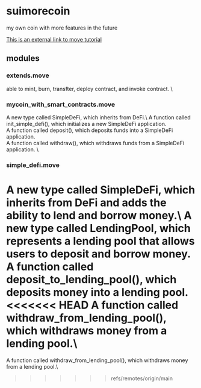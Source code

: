 # suimorecoin
my own coin with more features in the future

[This is an external link to move tutorial][def]



[def]: https://github.com/move-language/move/blob/main/language/documentation/tutorial/README.md

## modules

### extends.move
able to mint, burn, transfter, deploy contract, and invoke contract. \

### mycoin_with_smart_contracts.move
A new type called SimpleDeFi, which inherits from DeFi.\ 
A function called init_simple_defi(), which initializes a new SimpleDeFi application.\
A function called deposit(), which deposits funds into a SimpleDeFi application.\
A function called withdraw(), which withdraws funds from a SimpleDeFi application. \ 

### simple_defi.move

A new type called SimpleDeFi, which inherits from DeFi and adds the ability to lend and borrow money.\ 
A new type called LendingPool, which represents a lending pool that allows users to deposit and borrow money.\
A function called deposit_to_lending_pool(), which deposits money into a lending pool.\
<<<<<<< HEAD
A function called withdraw_from_lending_pool(), which withdraws money from a lending pool.\
=======
A function called withdraw_from_lending_pool(), which withdraws money from a lending pool.\
>>>>>>> refs/remotes/origin/main
